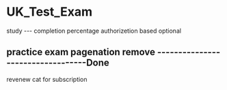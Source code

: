 # UK_Test_Exam
study --- completion percentage authorizetion based optional

practice exam pagenation remove ----------------------------------Done
-------------------------------
revenew cat for subscription 